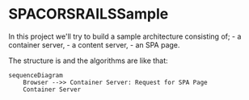 # SPACORSRAILSSample

In this project we'll try to build a  sample architecture consisting of;
	- a container server,
	- a content server,
	- an SPA page.

The structure is and the algorithms are like that:

```mermaid
sequenceDiagram
	Browser -->> Container Server: Request for SPA Page
	Container Server
```
